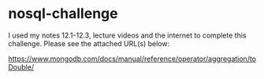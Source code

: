 # nosql-challenge


I used my notes 12.1-12.3, lecture videos and the internet to complete this challenge. Please see the attached URL(s) below:

https://www.mongodb.com/docs/manual/reference/operator/aggregation/toDouble/
